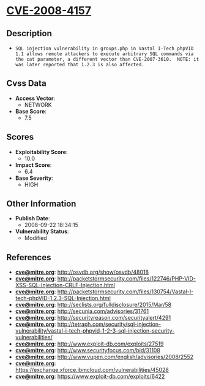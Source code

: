
# [CVE-2008-4157](http://osvdb.org/show/osvdb/48018)

## Description

- `SQL injection vulnerability in groups.php in Vastal I-Tech phpVID 1.1 allows remote attackers to execute arbitrary SQL commands via the cat parameter, a different vector than CVE-2007-3610.  NOTE: it was later reported that 1.2.3 is also affected.`

## Cvss Data

- **Access Vector**:
  - NETWORK
- **Base Score**:
  - 7.5

## Scores

- **Exploitability Score**:
  - 10.0
- **Impact Score**:
  - 6.4
- **Base Severity**:
  - HIGH

## Other Information

- **Publish Date**:
  - 2008-09-22 18:34:15
- **Vulnerability Status**:
  - Modified

## References

- **cve@mitre.org**: http://osvdb.org/show/osvdb/48018
- **cve@mitre.org**: http://packetstormsecurity.com/files/122746/PHP-VID-XSS-SQL-Injection-CRLF-Injection.html
- **cve@mitre.org**: http://packetstormsecurity.com/files/130754/Vastal-I-tech-phpVID-1.2.3-SQL-Injection.html
- **cve@mitre.org**: http://seclists.org/fulldisclosure/2015/Mar/58
- **cve@mitre.org**: http://secunia.com/advisories/31761
- **cve@mitre.org**: http://securityreason.com/securityalert/4291
- **cve@mitre.org**: http://tetraph.com/security/sql-injection-vulnerability/vastal-i-tech-phpvid-1-2-3-sql-injection-security-vulnerabilities/
- **cve@mitre.org**: http://www.exploit-db.com/exploits/27519
- **cve@mitre.org**: http://www.securityfocus.com/bid/31108
- **cve@mitre.org**: http://www.vupen.com/english/advisories/2008/2552
- **cve@mitre.org**: https://exchange.xforce.ibmcloud.com/vulnerabilities/45028
- **cve@mitre.org**: https://www.exploit-db.com/exploits/6422
